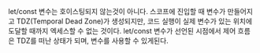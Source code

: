 let/const 변수는 호이스팅되지 않는것이 아니다.
스코프에 진입할 때 변수가 만들어지고 TDZ(Temporal Dead Zone)가 생성되지만,
코드 실행이 실제 변수가 있는 위치에 도달할 때까지 엑세스할 수 없는 것이다.
let/const 변수가 선언된 시점에서 제어 흐름은 TDZ를 떠난 상태가 되며, 변수를 사용할 수 있게된다.

